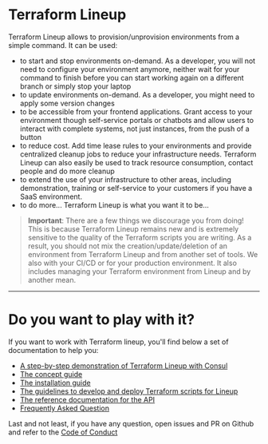 # Terraform Lineup

Terraform Lineup allows to provision/unprovision environments from a simple
command. It can be used:

- to start and stop environments on-demand. As a developer, you will not
  need to configure your environment anymore, neither wait for your
  command to finish before you can start working again on a different branch
  or simply stop your laptop
- to update environments on-demand. As a developer, you might need to apply
  some version changes
- to be accessible from your frontend applications. Grant access to your
  environment though self-service portals or chatbots and allow users
  to interact with complete systems, not just instances, from the push of
  a button
- to reduce cost. Add time lease rules to your environments and provide
  centralized cleanup jobs to reduce your infrastructure needs. Terraform
  Lineup can also easily be used to track resource consumption, contact
  people and do more cleanup
- to extend the use of your infrastructure to other areas, including
  demonstration, training or self-service to your customers if you have a
  SaaS environment.
- to do more... Terraform Lineup is what you want it to be...

> **Important**:
  There are a few things we discourage you from doing! This is because
  Terraform Lineup remains new and is extremely sensitive to the quality
  of the Terraform scripts you are writing. As a result, you should not
  mix the creation/update/deletion of an environment from Terraform
  Lineup and from another set of tools. We also 
  with your CI/CD or for your production environment. It also includes
  managing your Terraform environment from Lineup and by another mean.

---
# Do you want to play with it?

If you want to work with Terraform lineup, you'll find below a set of
documentation to help you:

- [A step-by-step demonstration of Terraform Lineup with Consul](docs/TUTORIAL.md)
- [The concept guide](docs/CONCEPT.md)
- [The installation guide](docs/INSTALLATION.md)
- [The guidelines to develop and deploy Terraform scripts for Lineup](docs/GUIDELINES.md)
- [The reference documentation for the API](docs/REFERENCE.md)
- [Frequently Asked Question](docs/FAQ.md)

Last and not least, if you have any question, open issues and PR on Github and refer to
the [Code of Conduct](docs/CODE_OF_CONDUCT.md)
